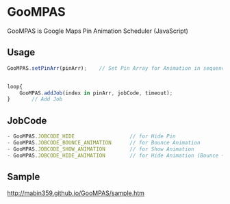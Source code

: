 GooMPAS
=======

GooMPAS is Google Maps Pin Animation Scheduler (JavaScript)

Usage
-----
```javascript
GooMPAS.setPinArr(pinArr);    // Set Pin Array for Animation in sequence


loop{  
	GooMPAS.addJob(index in pinArr, jobCode, timeout);  
}		// Add Job
```

JobCode
-------
```javascript
- GooMPAS.JOBCODE_HIDE					// for Hide Pin
- GooMPAS.JOBCODE_BOUNCE_ANIMATION		// for Bounce Animation
- GooMPAS.JOBCODE_SHOW_ANIMATION		// for Show Animation
- GooMPAS.JOBCODE_HIDE_ANIMATION		// for Hide Animation (Bounce + Hide)
```

Sample
------
http://mabin359.github.io/GooMPAS/sample.htm

